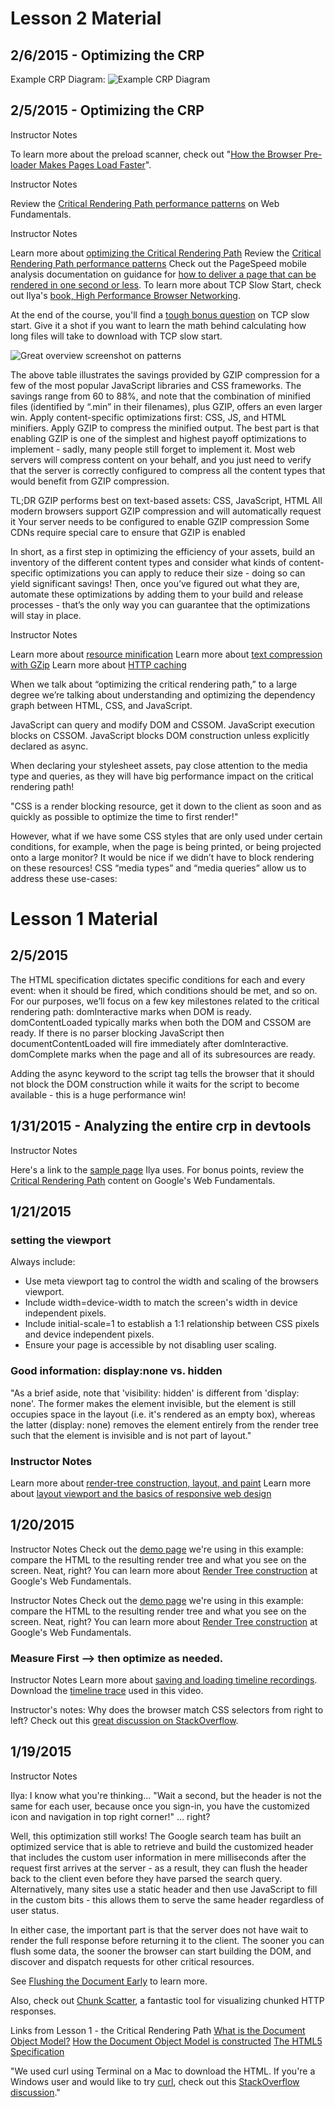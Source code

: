 
# Lesson 2 Material

## 2/6/2015 - Optimizing the CRP

Example CRP Diagram:
![Example CRP Diagram](../screenShots/crpDiagram.png "Example CRP Diagram")

## 2/5/2015 - Optimizing the CRP

Instructor Notes

To learn more about the preload scanner, check out "[How the Browser Pre-loader Makes Pages Load Faster](http://andydavies.me/blog/2013/10/22/how-the-browser-pre-loader-makes-pages-load-faster/)".

Instructor Notes

Review the [Critical Rendering Path performance patterns](https://developers.google.com/web/fundamentals/performance/critical-rendering-path/analyzing-crp#performance-patterns) on Web Fundamentals.

Instructor Notes

Learn more about [optimizing the Critical Rendering Path](https://developers.google.com/web/fundamentals/performance/critical-rendering-path/optimizing-critical-rendering-path)
Review the [Critical Rendering Path performance patterns](https://developers.google.com/web/fundamentals/performance/critical-rendering-path/analyzing-crp#performance-patterns)
Check out the PageSpeed mobile analysis documentation on guidance for [how to deliver a page that can be rendered in one second or less](https://developers.google.com/speed/docs/insights/mobile). To learn more about TCP Slow Start, check out Ilya's [book, High Performance Browser Networking](http://hpbn.co/).

At the end of the course, you'll find a [tough bonus question](https://www.udacity.com/course/viewer#!/c-ud884/l-1469569174/e-1524418574/m-1524418575) on TCP slow start. Give it a shot if you want to learn the math behind calculating how long files will take to download with TCP slow start.

![Great overview screenshot on patterns](https://www.evernote.com/shard/s2/sh/83e37fb4-14b2-4534-a5c5-e01d2edf5c18/9bc675b97cd3d60edba40b192199a9d7/deep/0/Classroom---Udacity.png "Optimization Patterns")

The above table illustrates the savings provided by GZIP compression for a few of the most popular JavaScript libraries and CSS frameworks. The savings range from 60 to 88%, and note that the combination of minified files (identified by “.min” in their filenames), plus GZIP, offers an even larger win.
Apply content-specific optimizations first: CSS, JS, and HTML minifiers.
Apply GZIP to compress the minified output.
The best part is that enabling GZIP is one of the simplest and highest payoff optimizations to implement - sadly, many people still forget to implement it. Most web servers will compress content on your behalf, and you just need to verify that the server is correctly configured to compress all the content types that would benefit from GZIP compression.

TL;DR
GZIP performs best on text-based assets: CSS, JavaScript, HTML
All modern browsers support GZIP compression and will automatically request it
Your server needs to be configured to enable GZIP compression
Some CDNs require special care to ensure that GZIP is enabled

In short, as a first step in optimizing the efficiency of your assets, build an inventory of the different content types and consider what kinds of content-specific optimizations you can apply to reduce their size - doing so can yield significant savings! Then, once you’ve figured out what they are, automate these optimizations by adding them to your build and release processes - that’s the only way you can guarantee that the optimizations will stay in place.

Instructor Notes

Learn more about [resource minification](https://developers.google.com/web/fundamentals/performance/optimizing-content-efficiency/optimize-encoding-and-transfer#minification-preprocessing--context-specific-optimizations)
Learn more about [text compression with GZip](https://developers.google.com/web/fundamentals/performance/optimizing-content-efficiency/optimize-encoding-and-transfer#text-compression-with-gzip)
Learn more about [HTTP caching](https://developers.google.com/web/fundamentals/performance/optimizing-content-efficiency/http-caching)

When we talk about “optimizing the critical rendering path,” to a large degree we’re talking about understanding and optimizing the dependency graph between HTML, CSS, and JavaScript.

JavaScript can query and modify DOM and CSSOM.
JavaScript execution blocks on CSSOM.
JavaScript blocks DOM construction unless explicitly declared as async.

When declaring your stylesheet assets, pay close attention to the media type and queries, as they will have big performance impact on the critical rendering path!

"CSS is a render blocking resource, get it down to the client as soon and as quickly as possible to optimize the time to first render!"

However, what if we have some CSS styles that are only used under certain conditions, for example, when the page is being printed, or being projected onto a large monitor? It would be nice if we didn’t have to block rendering on these resources!
CSS “media types” and “media queries” allow us to address these use-cases:
<link href="style.css" rel="stylesheet">
<link href="print.css" rel="stylesheet" media="print">
<link href="other.css" rel="stylesheet" media="(min-width: 40em)">

# Lesson 1 Material

## 2/5/2015
The HTML specification dictates specific conditions for each and every event: when it should be fired, which conditions should be met, and so on. For our purposes, we’ll focus on a few key milestones related to the critical rendering path:
domInteractive marks when DOM is ready.
domContentLoaded typically marks when both the DOM and CSSOM are ready.
If there is no parser blocking JavaScript then documentContentLoaded will fire immediately after domInteractive.
domComplete marks when the page and all of its subresources are ready.

Adding the async keyword to the script tag tells the browser that it should not block the DOM construction while it waits for the script to become available - this is a huge performance win!

## 1/31/2015 - Analyzing the entire crp in devtools
Instructor Notes

Here's a link to the [sample page](http://udacity-crp.herokuapp.com/cssom-inline.html) Ilya uses. For bonus points, review the [Critical Rendering Path](https://developers.google.com/web/fundamentals/performance/critical-rendering-path/) content on Google's Web Fundamentals.

## 1/21/2015

### setting the viewport
Always include: <meta name="viewport" content="width=device-width, initial-scale=1">

-  Use meta viewport tag to control the width and scaling of the browsers viewport.
-  Include width=device-width to match the screen's width in device independent pixels.
-  Include initial-scale=1 to establish a 1:1 relationship between CSS pixels and device independent pixels.
-  Ensure your page is accessible by not disabling user scaling.

### Good information: display:none vs. hidden

"As a brief aside, note that 'visibility: hidden' is different from 'display: none'. The former makes the element invisible, but the element is still occupies space in the layout (i.e. it's rendered as an empty box), whereas the latter (display: none) removes the element entirely from the render tree such that the element is invisible and is not part of layout."

### Instructor Notes
Learn more about [render-tree construction, layout, and paint](https://developers.google.com/web/fundamentals/performance/critical-rendering-path/render-tree-construction)
Learn more about [layout viewport and the basics of responsive web design](https://developers.google.com/web/fundamentals/layouts/rwd-fundamentals/)

## 1/20/2015 

Instructor Notes
Check out the [demo page](http://udacity-crp.herokuapp.com/cssom.html) we're using in this example: compare the HTML to the resulting render tree and what you see on the screen. Neat, right?
You can learn more about [Render Tree construction](https://developers.google.com/web/fundamentals/performance/critical-rendering-path/render-tree-construction) at Google's Web Fundamentals.

Instructor Notes
Check out the [demo page](http://udacity-crp.herokuapp.com/cssom.html) we're using in this example: compare the HTML to the resulting render tree and what you see on the screen. Neat, right?
You can learn more about [Render Tree construction](https://developers.google.com/web/fundamentals/performance/critical-rendering-path/render-tree-construction) at Google's Web Fundamentals.

### Measure First --> then optimize as needed. 

Instructor Notes
Learn more about [saving and loading timeline recordings](https://developer.chrome.com/devtools/docs/timeline#saving-and-loading-recordings).
Download the [timeline trace](https://raw.githubusercontent.com/igrigorik/udacity-webperf/master/assets/cssom-timeline.json) used in this video.

Instructor's notes:
Why does the browser match CSS selectors from right to left? Check out this [great discussion on StackOverflow](http://stackoverflow.com/questions/5797014/why-do-browsers-match-css-selectors-from-right-to-left).

## 1/19/2015

Instructor Notes

Ilya: I know what you're thinking... "Wait a second, but the header is not the same for each user, because once you sign-in, you have the customized icon and navigation in top right corner!" ... right?

Well, this optimization still works! The Google search team has built an optimized service that is able to retrieve and build the customized header that includes the custom user information in mere milliseconds after the request first arrives at the server - as a result, they can flush the header back to the client even before they have parsed the search query. Alternatively, many sites use a static header and then use JavaScript to fill in the custom bits - this allows them to serve the same header regardless of user status.

In either case, the important part is that the server does not have wait to render the full response before returning it to the client. The sooner you can flush some data, the sooner the browser can start building the DOM, and discover and dispatch requests for other critical resources.

See [Flushing the Document Early](http://www.stevesouders.com/blog/2009/05/18/flushing-the-document-early/) to learn more.

Also, check out [Chunk Scatter](http://blog.cowchimp.com/chunk-scatter-http-chunked-response-analysis-tool/), a fantastic tool for visualizing chunked HTTP responses.

Links from Lesson 1 - the Critical Rendering Path
[What is the Document Object Model?](http://www.w3.org/TR/DOM-Level-2-Core/introduction.html)
[How the Document Object Model is constructed](https://developers.google.com/web/fundamentals/performance/critical-rendering-path/constructing-the-object-model#document-object-model-dom)
[The HTML5 Specification](http://www.w3.org/TR/html5/)

"We used curl using Terminal on a Mac to download the HTML. If you're a Windows user and would like to try [curl](http://www.cyberciti.biz/faq/mac-os-x-terminal-download-file/), check out this [StackOverflow discussion](http://superuser.com/questions/344927/powershell-equivalent-of-curl)."

